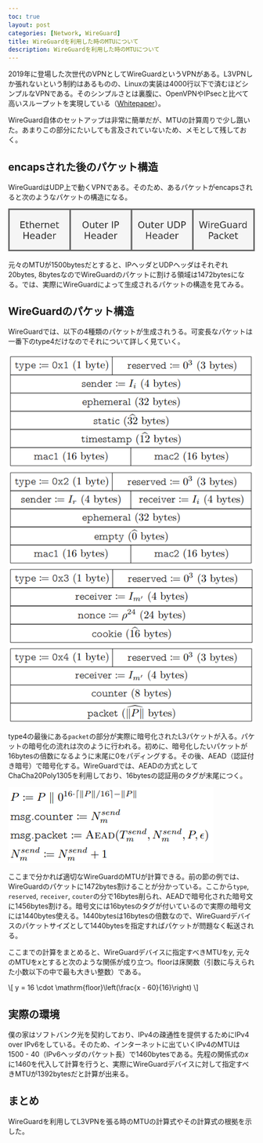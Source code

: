 ```yaml
---
toc: true
layout: post
categories: [Network, WireGuard]
title: WireGuardを利用した時のMTUについて
description: WireGuardを利用した時のMTUについて
---
```


2019年に登場した次世代のVPNとしてWireGuardというVPNがある。L3VPNしか張れないという制約はあるものの、Linuxの実装は4000行以下で済むほどシンプルなVPNである。そのシンプルさとは裏腹に、OpenVPNやIPsecと比べて高いスループットを実現している（[Whitepaper](https://www.wireguard.com/papers/wireguard.pdf)）。

WireGuard自体のセットアップは非常に簡単だが、MTUの計算周りで少し躓いた。あまりこの部分にたいしても言及されていないため、メモとして残しておく。


## encapsされた後のパケット構造

WireGuardはUDP上で動くVPNである。そのため、あるパケットがencapsされると次のようなパケットの構造になる。

![encaped-packet.png](/images/wireguard/encaped-packet.png)

元々のMTUが1500bytesだとすると、IPヘッダとUDPヘッダはそれぞれ20bytes, 8bytesなのでWireGuardのパケットに割ける領域は1472bytesになる。では、実際にWireGuardによって生成されるパケットの構造を見てみる。


## WireGuardのパケット構造

WireGuardでは、以下の4種類のパケットが生成されうる。可変長なパケットは一番下のtype4だけなのでそれについて詳しく見ていく。

![type1.png](/images/wireguard/type1.png)
![type2.png](/images/wireguard/type2.png)
![type3.png](/images/wireguard/type3.png)
![type4.png](/images/wireguard/type4.png)

type4の最後にある`packet`の部分が実際に暗号化されたL3パケットが入る。パケットの暗号化の流れは次のように行われる。初めに、暗号化したいパケットが16bytesの倍数になるように末尾に0をパディングする。その後、AEAD（認証付き暗号）で暗号化する。WireGuardでは、AEADの方式としてChaCha20Poly1305を利用しており、16bytesの認証用のタグが末尾につく。

![encrypt-procedure.png](/images/wireguard/encrypt-procedure.png)

ここまで分かれば適切なWireGuardのMTUが計算できる。前の節の例では、WireGuardのパケットに1472bytes割けることが分かっている。ここから`type`, `reserved`, `receiver`, `couter`の分で16bytes削られ、AEADで暗号化された暗号文に1456bytes割ける。暗号文には16bytesのタグが付いているので実際の暗号文には1440bytes使える。1440bytesは16bytesの倍数なので、WireGuardデバイスのパケットサイズとして1440bytesを指定すればパケットが問題なく転送される。

ここまでの計算をまとめると、WireGuardデバイスに指定すべきMTUを$y$, 元々のMTUを$x$とすると次のような関係が成り立つ。$\mathrm{floor}$は床関数（引数に与えられた小数以下の中で最も大きい整数）である。

\\[
    y = 16 \cdot \mathrm{floor}\left(\frac{x - 60}{16}\right)
\\]


## 実際の環境

僕の家はソフトバンク光を契約しており、IPv4の疎通性を提供するためにIPv4 over IPv6をしている。そのため、インターネットに出ていくIPv4のMTUは1500 - 40（IPv6ヘッダのパケット長）で1460bytesである。先程の関係式の$x$に1460を代入して計算を行うと、実際にWireGuardデバイスに対して指定すべきMTUが1392bytesだと計算が出来る。

## まとめ

WireGuardを利用してL3VPNを張る時のMTUの計算式やその計算式の根拠を示した。